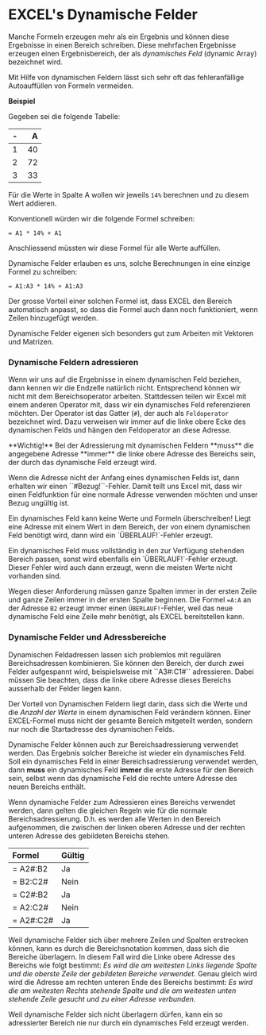 # EXCEL's Dynamische Felder

Manche Formeln erzeugen mehr als ein Ergebnis und können diese Ergebnisse in einen Bereich schreiben. Diese mehrfachen Ergebnisse erzeugen einen Ergebnisbereich, der als *dynamisches Feld* (dynamic Array) bezeichnet wird.

<p class="alert alert-success" markdown="1">
Mit Hilfe von dynamischen Feldern lässt sich sehr oft das fehleranfällige Autoauffüllen von Formeln vermeiden.
</p>

**Beispiel**

Gegeben sei die folgende Tabelle: 

| - | A |
| :---: | ---: |
| 1 | 40 |
| 2 | 72 |
| 3 | 33 | 

Für die Werte in Spalte A wollen wir jeweils ``14%`` berechnen und zu diesem Wert addieren.

Konventionell würden wir die folgende Formel schreiben: 

```EXCEL
= A1 * 14% + A1
```

Anschliessend müssten wir diese Formel für alle Werte auffüllen. 

Dynamische Felder erlauben es uns, solche Berechnungen in eine einzige Formel zu schreiben: 

```EXCEL
= A1:A3 * 14% + A1:A3
```

Der grosse Vorteil einer solchen Formel ist, dass EXCEL den Bereich automatisch anpasst, so dass die Formel auch dann noch funktioniert, wenn Zeilen hinzugefügt werden.

<p class="alert alert-success" markdown="1">
Dynamische Felder eigenen sich besonders gut zum Arbeiten mit Vektoren und Matrizen.
</p>

### Dynamische Feldern adressieren

Wenn wir uns auf die Ergebnisse in einem dynamischen Feld beziehen, dann kennen wir die Endzelle natürlich nicht. Entsprechend können wir nicht mit dem Bereichsoperator arbeiten. Stattdessen teilen wir Excel mit einem anderen Operator mit, dass wir ein dynamisches Feld referenzieren möchten. Der Operator ist das Gatter (`#`), der auch als `Feldoperator` bezeichnet wird. Dazu verweisen wir immer auf die linke obere Ecke des dynamischen Felds und hängen den Feldoperator an diese Adresse. 

<p class="alert alert-warning" markdown="1">
**Wichtig!** Bei der Adressierung mit dynamischen Feldern **muss** die angegebene Adresse **immer** die linke obere Adresse des Bereichs sein, der durch das dynamische Feld erzeugt wird. 
</p>

<p class="alert alert-warning" markdown="1">
Wenn die Adresse nicht der Anfang eines dynamischen Felds ist, dann erhalten wir einen ``#Bezug!``-Fehler. Damit teilt uns Excel mit, dass wir einen Feldfunktion für eine normale Adresse verwenden möchten und unser Bezug ungültig ist.
</p>

<p class="alert alert-warning" markdown="1">
Ein dynamisches Feld kann keine Werte und Formeln überschreiben! Liegt eine Adresse mit einem Wert in dem Bereich, der von einem dynamischen Feld benötigt wird, dann wird ein `ÜBERLAUF!`-Fehler erzeugt. 
</p>

<p class="alert alert-danger" markdown="1">
Ein dynamisches Feld muss vollständig in den zur Verfügung stehenden Bereich passen, sonst wird ebenfalls ein `ÜBERLAUF!`-Fehler erzeugt. Dieser Fehler wird auch dann erzeugt, wenn die meisten Werte nicht vorhanden sind.  
</p>

Wegen dieser Anforderung müssen ganze Spalten immer in der ersten Zeile und ganze Zeilen immer in der ersten Spalte beginnen. Die Formel ``=A:A`` an der Adresse ``B2`` erzeugt immer einen ``ÜBERLAUF!``-Fehler, weil das neue dynamische Feld eine Zeile mehr benötigt, als EXCEL bereitstellen kann. 

### Dynamische Felder und Adressbereiche

<p class="alert alert-info" markdown="1">
Dynamischen Feldadressen lassen sich problemlos mit regulären Bereichsadressen kombinieren. Sie können den Bereich, der durch zwei Felder aufgespannt wird, beispielsweise mit ``A3#:C1#`` adressieren. Dabei müssen Sie beachten, dass die linke obere Adresse dieses Bereichs ausserhalb der Felder liegen kann.
</p>

Der Vorteil von Dynamischen Feldern liegt darin, dass sich die Werte und die *Anzahl der Werte* in einem dynamischen Feld verändern können. Einer EXCEL-Formel muss nicht der gesamte Bereich mitgeteilt werden, sondern nur noch die Startadresse des dynamischen Felds. 

Dynamische Felder können auch zur Bereichsadressierung verwendet werden. Das Ergebnis solcher Bereiche ist wieder ein dynamisches Feld. Soll ein dynamisches Feld in einer Bereichsadressierung verwendet werden, dann **muss** ein dynamisches Feld **immer** die erste Adresse für den Bereich sein, selbst wenn das dynamische Feld die rechte untere Adresse des neuen Bereichs enthält.

<p class="alert alert-success" markdown="1">
Wenn dynamische Felder zum Adressieren eines Bereichs verwendet werden, dann gelten die gleichen Regeln wie für die normale Bereichsadressierung. D.h. es werden alle Werten in den Bereich aufgenommen, die zwischen der linken oberen Adresse und der rechten unteren Adresse des gebildeten Bereichs stehen.
</p>

| Formel | Gültig |
| :--- | :--- |
| = A2#:B2 | Ja |
| = B2:C2# | Nein | 
| = C2#:B2 | Ja |
| = A2:C2# | Nein |
| = A2#:C2# | Ja | 

Weil dynamische Felder sich über mehrere Zeilen *und* Spalten erstrecken können, kann es durch die Bereichsnotation kommen, dass sich die Bereiche überlagern. In diesem Fall wird die Linke obere Adresse des Bereichs wie folgt bestimmt: *Es wird die am weitesten Links liegende Spalte und die oberste Zeile der gebildeten Bereiche verwendet.* Genau gleich wird wird die Adresse am rechten unteren Ende des Bereichs bestimmt: *Es wird die am weitesten Rechts stehende Spalte und die am weitesten unten stehende Zeile gesucht und zu einer Adresse verbunden.* 

Weil dynamische Felder sich nicht überlagern dürfen, kann ein so adressierter Bereich nie nur durch ein dynamisches Feld erzeugt werden.
